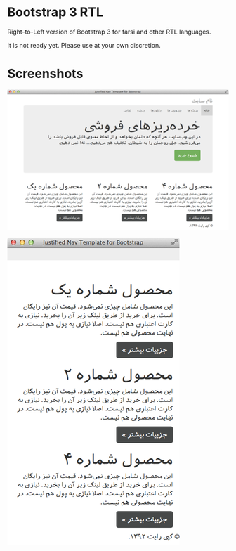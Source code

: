 Bootstrap 3 RTL
================

Right-to-Left version of Bootstrap 3 for farsi and other RTL languages.

It is not ready yet. Please use at your own discretion.

Screenshots
================

![Screenshot #1](./screenshots/bt3-rtl-2.png "Bootstrap3 RTL Screenshot #1")

![Screenshot #2](./screenshots/bt3-rtl-1.png "Bootstrap3 RTL Screenshot #2")
